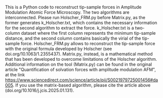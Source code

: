 This is a Python code to reconstruct tip-sample forces in Amplitude Modulation Atomic Force Microscopy.
The two algorithms are interconnected. Please run Holscher_FRM.py before Matrix.py, as the former generates k_Holscher.txt, which contains the necessary information for the second algorithm to extract the force. 
k_Holscher.txt is a two-column dataset where the first column represents the minimum tip-sample distance, and the second column contains basically the virial of the tip-sample force.
Holscher_FRM.py allows to reconstruct the tip-sample force with the original formula developed by Holscher (see doi.org/10.1063/1.2355437).
Matrix.py, instead, is a mathematical method that has been developed to overcome limitations of the Holscher algorithm.
Additional information on the tool (Matrix.py) can be found in the original article "Quantification of solvation forces with amplitude modulation AFM", at the link https://www.sciencedirect.com/science/article/pii/S0021979725001456#da005.
If you use the matrix-based algorithm, please cite the article above (doi.org/10.1016/j.jcis.2025.01.131).
